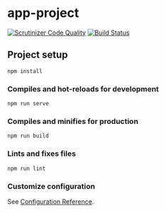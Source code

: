 # app-project

[![Scrutinizer Code Quality](https://scrutinizer-ci.com/g/ollebergkvist/jsframework-project-frontend/badges/quality-score.png?b=main)](https://scrutinizer-ci.com/g/ollebergkvist/jsframework-project-frontend/?branch=main)
[![Build Status](https://scrutinizer-ci.com/g/ollebergkvist/jsframework-project-frontend/badges/build.png?b=main)](https://scrutinizer-ci.com/g/ollebergkvist/jsframework-project-frontend/build-status/main)

## Project setup

```
npm install
```

### Compiles and hot-reloads for development

```
npm run serve
```

### Compiles and minifies for production

```
npm run build
```

### Lints and fixes files

```
npm run lint
```

### Customize configuration

See [Configuration Reference](https://cli.vuejs.org/config/).

